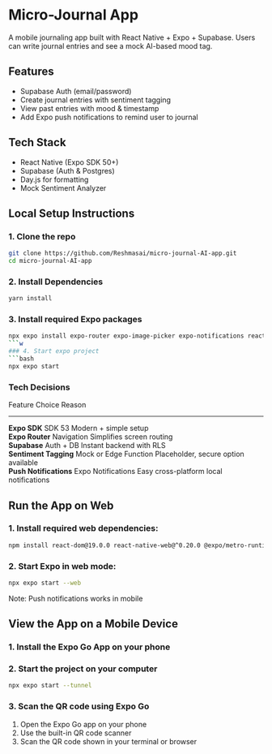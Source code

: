 # Micro-Journal App

A mobile journaling app built with React Native + Expo + Supabase. Users can write journal entries and see a mock AI-based mood tag.

## Features

- Supabase Auth (email/password)
- Create journal entries with sentiment tagging
- View past entries with mood & timestamp
- Add Expo push notifications to remind user to journal

## Tech Stack

- React Native (Expo SDK 50+)
- Supabase (Auth & Postgres)
- Day.js for formatting
- Mock Sentiment Analyzer

## Local Setup Instructions

### 1. Clone the repo

```bash
git clone https://github.com/Reshmasai/micro-journal-AI-app.git
cd micro-journal-AI-app
```

### 2.  Install Dependencies
```bash
yarn install
```
### 3.  Install required Expo packages
```bash
npx expo install expo-router expo-image-picker expo-notifications react-native-safe-area-context react-native-screens react-native-gesture-handler react-native-reanimated
```w
### 4. Start expo project
```bash
npx expo start
```

### Tech Decisions
Feature                Choice                   Reason                                 
---------------------- ------------------------ ---------------------------------------
**Expo SDK**           SDK 53                   Modern + simple setup                  
**Expo Router**        Navigation               Simplifies screen routing              
**Supabase**           Auth + DB                Instant backend with RLS               
**Sentiment Tagging**  Mock or Edge Function    Placeholder, secure option available   
**Push Notifications** Expo Notifications       Easy cross-platform local notifications

## Run the App on Web
### 1. Install required web dependencies:
```bash
npm install react-dom@19.0.0 react-native-web@^0.20.0 @expo/metro-runtime@~5.0.4
```
### 2. Start Expo in web mode:
```bash
npx expo start --web
```

Note: Push notifications works in mobile

## View the App on a Mobile Device
### 1. Install the Expo Go App on your phone
### 2. Start the project on your computer
```bash
npx expo start --tunnel
```
### 3. Scan the QR code using Expo Go
1. Open the Expo Go app on your phone
2. Use the built-in QR code scanner
3. Scan the QR code shown in your terminal or browser